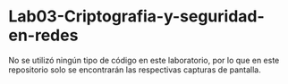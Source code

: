 # Lab03-Criptografia-y-seguridad-en-redes
No se utilizó ningún tipo de código en este laboratorio, por lo que en este repositorio solo se encontrarán las respectivas capturas de pantalla.
